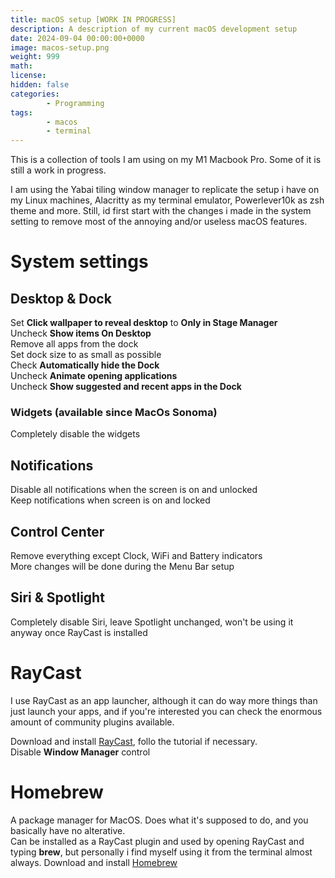 ```yaml
---
title: macOS setup [WORK IN PROGRESS]
description: A description of my current macOS development setup 
date: 2024-09-04 00:00:00+0000
image: macos-setup.png
weight: 999
math: 
license: 
hidden: false
categories:
        - Programming
tags:
        - macos
        - terminal
---
```

This is a collection of tools I am using on my M1 Macbook Pro. Some of it is still a work in progress.

I am using the Yabai tiling window manager to replicate the setup i have on my Linux machines, Alacritty as my terminal emulator, Powerlever10k as zsh theme and more.
Still, id first start with the changes i made in the system setting to remove most of the annoying and/or useless macOS features.

# System settings
## Desktop & Dock
Set **Click wallpaper to reveal desktop** to **Only in Stage Manager**\
Uncheck **Show items On Desktop**\
Remove all apps from the dock\
Set dock size to as small as possible\
Check **Automatically hide the Dock**\
Uncheck **Animate opening applications**\
Uncheck **Show suggested and recent apps in the Dock**
### Widgets (available since MacOs Sonoma)
Completely disable the widgets
## Notifications
Disable all notifications when the screen is on and unlocked\
Keep notifications when screen is on and locked
## Control Center
Remove everything except Clock, WiFi and Battery indicators\
More changes will be done during the Menu Bar setup
## Siri & Spotlight
Completely disable Siri, leave Spotlight unchanged, won't be using it anyway once RayCast is installed
# RayCast
I use RayCast as an app launcher, although it can do way more things than just launch your apps, and if you're interested you can check the enormous amount of community plugins available.

Download and install [RayCast](https://www.raycast.com/), follo the tutorial if necessary.\
Disable **Window Manager** control
# Homebrew
A package manager for MacOS. Does what it's supposed to do, and you basically have no alterative.\
Can be installed as a RayCast plugin and used by opening RayCast and typing **brew**, but personally i find myself using it from the terminal almost always.
Download and install [Homebrew](https://brew.sh/)

